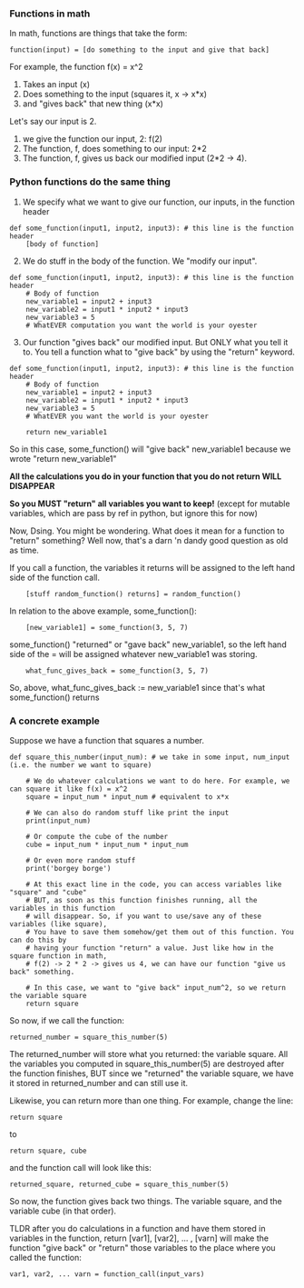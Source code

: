 ### Functions in math
In math, functions are things that take the form:
```
function(input) = [do something to the input and give that back] 
```

For example, the function
f(x) = x^2

1. Takes an input (x)
2. Does something to the input (squares it, x -> x*x)
3. and "gives back" that new thing (x*x)

Let's say our input is 2.
1. we give the function our input, 2: f(2)
2. The function, f, does something to our input: 2*2
3. The function, f, gives us back our modified input (2*2 -> 4). 

### Python functions do the same thing

1. We specify what we want to give our function, our inputs, in the function header
```
def some_function(input1, input2, input3): # this line is the function header
    [body of function]
```

2. We do stuff in the body of the function. We "modify our input". 
```
def some_function(input1, input2, input3): # this line is the function header
    # Body of function
    new_variable1 = input2 + input3
    new_variable2 = input1 * input2 * input3
    new_variable3 = 5
    # WhatEVER computation you want the world is your oyester
```

3. Our function "gives back" our modified input. But ONLY what you tell it to. You tell a function what to "give back" by using the "return" keyword. 
```
def some_function(input1, input2, input3): # this line is the function header
    # Body of function
    new_variable1 = input2 + input3
    new_variable2 = input1 * input2 * input3
    new_variable3 = 5
    # WhatEVER you want the world is your oyester

    return new_variable1
```
So in this case, some_function() will "give back" new_variable1 because we wrote
"return new_variable1"

**All the calculations you do in your function that you do not return WILL DISAPPEAR**

**So you MUST "return" all variables you want to keep!**
(except for mutable variables, which are pass by ref in python, but ignore this for now)


Now, Dsing. You might be wondering. What does it mean for a function to "return" something?
Well now, that's a darn 'n dandy good question as old as time.

If you call a function, the variables it returns will be assigned to the left hand side of the function call.
```
	[stuff random_function() returns] = random_function()
```
In relation to the above example, some_function():
```
	[new_variable1] = some_function(3, 5, 7)
```
some_function() "returned" or "gave back" new_variable1, so the left hand side of the = will be assigned whatever new_variable1 was storing.

```
	what_func_gives_back = some_function(3, 5, 7) 
```
So, above, what_func_gives_back := new_variable1 since that's what some_function() returns

### A concrete example
Suppose we have a function that squares a number.
```
def square_this_number(input_num): # we take in some input, num_input (i.e. the number we want to square)

    # We do whatever calculations we want to do here. For example, we can square it like f(x) = x^2
    square = input_num * input_num # equivalent to x*x

    # We can also do random stuff like print the input
    print(input_num)

    # Or compute the cube of the number
    cube = input_num * input_num * input_num

    # Or even more random stuff
    print('borgey borge')

    # At this exact line in the code, you can access variables like "square" and "cube"
    # BUT, as soon as this function finishes running, all the variables in this function
    # will disappear. So, if you want to use/save any of these variables (like square),
    # You have to save them somehow/get them out of this function. You can do this by
    # having your function "return" a value. Just like how in the square function in math,
    # f(2) -> 2 * 2 -> gives us 4, we can have our function "give us back" something. 
   
    # In this case, we want to "give back" input_num^2, so we return the variable square
    return square    
```
    
So now, if we call the function:

```
returned_number = square_this_number(5)
```
The returned_number will store what you returned: the variable square. All the variables you
computed in square_this_number(5) are destroyed after the function finishes, BUT since we
"returned" the variable square, we have it stored in returned_number and can still use it. 


Likewise, you can return more than one thing. For example, change the line:
```
return square
```
to
```
return square, cube
```
and the function call will look like this:
```
returned_square, returned_cube = square_this_number(5)
```
So now, the function gives back two things. The variable square, and the variable cube (in that order).


TLDR after you do calculations in a function and have them stored in variables in the function,
return [var1], [var2], ... , [varn] will make the function "give back" or "return" those variables to the place where you called the function:
```
var1, var2, ... varn = function_call(input_vars)
```


